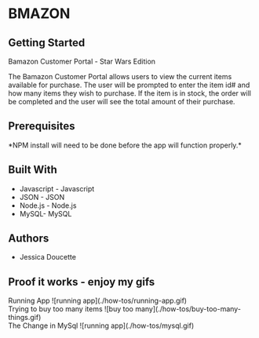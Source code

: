 <h1>BMAZON</h1>

<h2>Getting Started</h2>

Bamazon Customer Portal - Star Wars Edition

The Bamazon Customer Portal allows users to view the current items available for purchase. The user will be prompted to enter the item id# and how many items they wish to purchase. If the item is in stock, the order will be completed and the user will see the total amount of their purchase.

<h2>Prerequisites</h2>
*NPM install will need to be done before the app will function properly.*

<h2>Built With</h2>
<ul>
<li>Javascript - Javascript</li>
<li>JSON - JSON</li>
<li>Node.js - Node.js</li>
<li>MySQL- MySQL</li>
</ul>

<h2>Authors</h2>
<ul>
<li>Jessica Doucette</li>
</ul>

<h2>Proof it works - enjoy my gifs</h2>
Running App
![running app](./how-tos/running-app.gif)
<br>
Trying to buy too many items
![buy too many](./how-tos/buy-too-many-things.gif)
<br>
The Change in MySql
![running app](./how-tos/mysql.gif)
